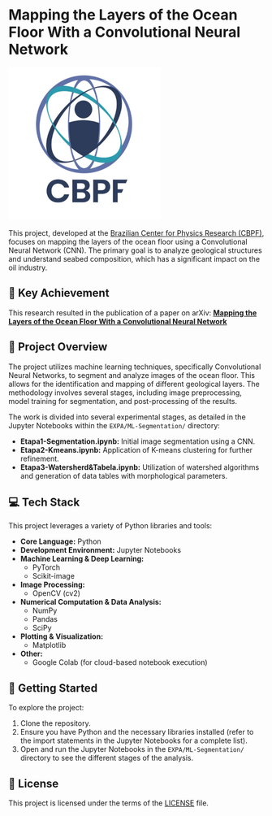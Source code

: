 # Mapping the Layers of the Ocean Floor With a Convolutional Neural Network

<img src="Assets/CBPF.jpg" width="300"/>

This project, developed at the [Brazilian Center for Physics Research (CBPF)](http://portal.cbpf.br/), focuses on mapping the layers of the ocean floor using a Convolutional Neural Network (CNN). The primary goal is to analyze geological structures and understand seabed composition, which has a significant impact on the oil industry.

## 🌟 Key Achievement

This research resulted in the publication of a paper on arXiv:
**[Mapping the Layers of the Ocean Floor With a Convolutional Neural Network](https://arxiv.org/abs/2412.05329)**

## 📖 Project Overview

The project utilizes machine learning techniques, specifically Convolutional Neural Networks, to segment and analyze images of the ocean floor. This allows for the identification and mapping of different geological layers. The methodology involves several stages, including image preprocessing, model training for segmentation, and post-processing of the results.

The work is divided into several experimental stages, as detailed in the Jupyter Notebooks within the `EXPA/ML-Segmentation/` directory:

- **Etapa1-Segmentation.ipynb:** Initial image segmentation using a CNN.
- **Etapa2-Kmeans.ipynb:** Application of K-means clustering for further refinement.
- **Etapa3-Watersherd&Tabela.ipynb:** Utilization of watershed algorithms and generation of data tables with morphological parameters.

## 💻 Tech Stack

This project leverages a variety of Python libraries and tools:

- **Core Language:** Python
- **Development Environment:** Jupyter Notebooks
- **Machine Learning & Deep Learning:**
  - PyTorch
  - Scikit-image
- **Image Processing:**
  - OpenCV (cv2)
- **Numerical Computation & Data Analysis:**
  - NumPy
  - Pandas
  - SciPy
- **Plotting & Visualization:**
  - Matplotlib
- **Other:**
  - Google Colab (for cloud-based notebook execution)

## 🚀 Getting Started

To explore the project:

1. Clone the repository.
2. Ensure you have Python and the necessary libraries installed (refer to the import statements in the Jupyter Notebooks for a complete list).
3. Open and run the Jupyter Notebooks in the `EXPA/ML-Segmentation/` directory to see the different stages of the analysis.

## 📄 License

This project is licensed under the terms of the [LICENSE](LICENSE) file.
